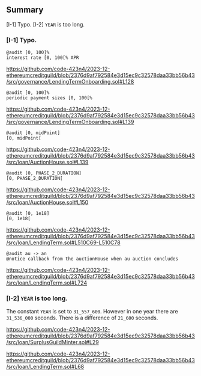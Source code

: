 ## Summary
[I-1] Typo.
[I-2] `YEAR` is too long.

### [I-1] Typo.

```solidity
@audit [0, 100]%
interest rate [0, 100[% APR
```
https://github.com/code-423n4/2023-12-ethereumcreditguild/blob/2376d9af792584e3d15ec9c32578daa33bb56b43/src/governance/LendingTermOnboarding.sol#L128

```solidity
@audit [0, 100]%
periodic payment sizes [0, 100[%
```

https://github.com/code-423n4/2023-12-ethereumcreditguild/blob/2376d9af792584e3d15ec9c32578daa33bb56b43/src/governance/LendingTermOnboarding.sol#L139

```solidity
@audit [0, midPoint]
[0, midPoint[
```

https://github.com/code-423n4/2023-12-ethereumcreditguild/blob/2376d9af792584e3d15ec9c32578daa33bb56b43/src/loan/AuctionHouse.sol#L139

```solidity
@audit [0, PHASE_2_DURATION]
[0, PHASE_2_DURATION[
```

https://github.com/code-423n4/2023-12-ethereumcreditguild/blob/2376d9af792584e3d15ec9c32578daa33bb56b43/src/loan/AuctionHouse.sol#L150

```solidity
@audit [0, 1e18]
[0, 1e18[
```

https://github.com/code-423n4/2023-12-ethereumcreditguild/blob/2376d9af792584e3d15ec9c32578daa33bb56b43/src/loan/LendingTerm.sol#L510C69-L510C78

```solidity
@audit au -> an
@notice callback from the auctionHouse when au auction concludes
```

https://github.com/code-423n4/2023-12-ethereumcreditguild/blob/2376d9af792584e3d15ec9c32578daa33bb56b43/src/loan/LendingTerm.sol#L724

### [I-2] `YEAR` is too long.
The constant `YEAR` is set to `31_557_600`. However in one year there are `31_536_000` seconds. There is a difference of `21_600` seconds.

https://github.com/code-423n4/2023-12-ethereumcreditguild/blob/2376d9af792584e3d15ec9c32578daa33bb56b43/src/loan/SurplusGuildMinter.sol#L29

https://github.com/code-423n4/2023-12-ethereumcreditguild/blob/2376d9af792584e3d15ec9c32578daa33bb56b43/src/loan/LendingTerm.sol#L68